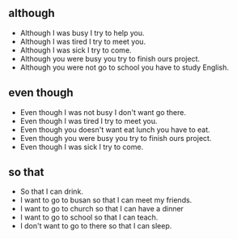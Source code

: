 ## although
- Although I was busy I try to help you.
- Although I was tired I try to meet you.
- Although I was sick I try to come.
- Although you were busy you try to finish ours project.
- Although you were not go to school you have to study English.

## even though
- Even though I was not busy I don't want go there.
- Even though I was tired I try to meet you.
- Even though you doesn't want eat lunch you have to eat.
- Even though you were busy you try to finish ours project.
- Even though I was sick I try to come.

## so that
- So that I can drink.
- I want to go to busan so that I can meet my friends.
- I want to go to church so that I can have a dinner
- I want to go to school so that I can teach.
- I don't want to go to there so that I can sleep.
